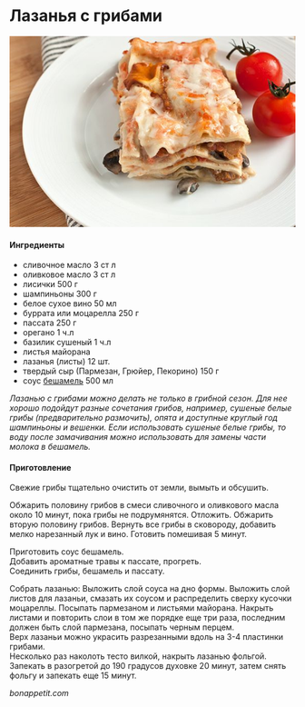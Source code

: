 ﻿---
image: ../../pics/lasagna-mushroom.jpg
---
# Лазанья с грибами

![Лазанья с грибами](../../pics/lasagna-mushroom.jpg)

#### Ингредиенты

* сливочное масло 3 ст л
* оливковое масло 3 ст л
* лисички 500 г
* шампиньоны 300 г
* белое сухое вино 50 мл
* буррата или моцарелла 250 г
* пассата 250 г
* орегано 1 ч.л
* базилик сушеный 1 ч.л
* листья майорана
* лазанья \(листы\) 12 шт.
* твердый сыр \(Пармезан, Грюйер, Пекорино\) 150 г
* соус [бешамель](https://mars9n9.github.io/%D0%A1%D0%BE%D1%83%D1%81%D1%8B/besciamella.html) 500 мл

_Лазанью с грибами можно делать не только в грибной сезон. Для нее хорошо подойдут разные сочетания грибов, например, сушеные белые грибы \(предварительно размочить\), опята и доступные круглый год шампиньоны и вешенки. Если использовать сушеные белые грибы, то воду после замачивания можно использовать для замены части молока в бешамель._

#### Приготовление

Свежие грибы тщательно очистить от земли, вымыть и обсушить.

Обжарить половину грибов в смеси сливочного и оливкового масла около 10 минут, пока грибы не подрумянятся. Отложить. Обжарить вторую половину грибов. Вернуть все грибы в сковороду, добавить мелко нарезанный лук и вино. Готовить помешивая 5 минут.

Приготовить соус бешамель.  
Добавить ароматные травы к пассате, прогреть.  
Соединить грибы, бешамель и пассату.

Собрать лазанью: Выложить слой соуса на дно формы. Выложить слой листов для лазаньи,  смазать их соусом и распределить сверху кусочки моцареллы. Посыпать пармезаном и листьями майорана. Накрыть листами и повторить слои в том же порядке еще три раза, последним должен быть слой пармезана, посыпать черным перцем.  
Верх лазаньи можно украсить разрезанными вдоль на 3-4 пластинки грибами.  
Несколько раз наколоть тесто вилкой, накрыть лазанью фольгой. Запекать в разогретой до 190 градусов духовке 20 минут, затем снять фольгу и запекать еще 15 минут.

*bonappetit.com*
